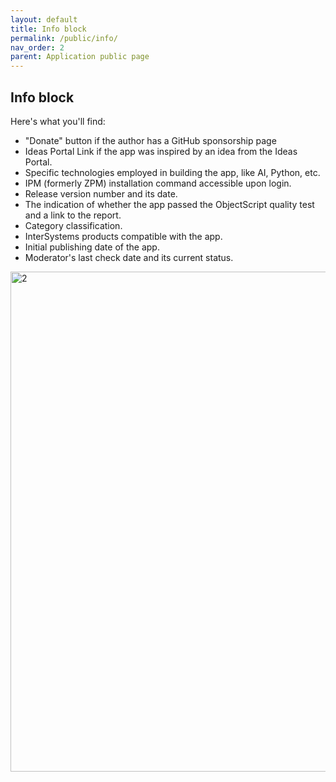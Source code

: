 ```yaml
---
layout: default
title: Info block
permalink: /public/info/
nav_order: 2
parent: Application public page
---
```


## Info block

Here's what you'll find:
 - "Donate" button if the author has a GitHub sponsorship page
 - Ideas Portal Link if the app was inspired by an idea from the Ideas Portal.
 - Specific technologies employed in building the app, like AI, Python, etc.
 - IPM (formerly ZPM) installation command accessible upon login.
 - Release version number and its date.
 - The indication of whether the app passed the ObjectScript quality test and a link to the report.
 - Category classification.
 - InterSystems products compatible with the app.
 - Initial publishing date of the app.
 - Moderator's last check date and its current status.

<img width="800" alt="2" src="/assets/images/public/2.svg">
